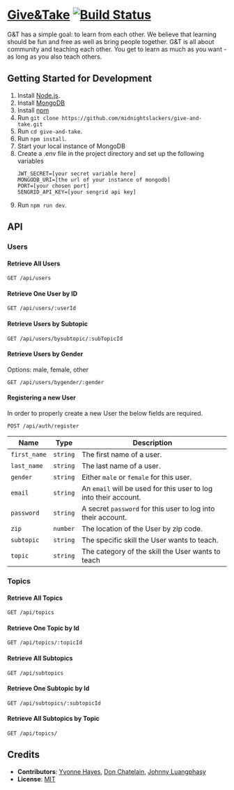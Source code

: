 # [Give&Take](http://give-and-take.herokuapp.com) [![Build Status](https://travis-ci.org/midnightslackers/give-and-take.svg?branch=master)](https://travis-ci.org/midnightslackers/give-and-take)

G&T has a simple goal: to learn from each other. We believe that learning should be fun and free as well as bring people together. G&T is all about community and teaching each other. You get to learn as much as you want - as long as you also teach others.

## Getting Started for Development

1. Install [Node.js](https://nodejs.org/en/).
2. Install [MongoDB](https://docs.mongodb.com/manual/installation/)
3. Install [npm](https://www.npmjs.com/)
4. Run `git clone https://github.com/midnightslackers/give-and-take.git`
5. Run `cd give-and-take`.
6. Run `npm install`.
7. Start your local instance of MongoDB
8. Create a .env file in the project directory and set up the following variables  
    ```
    JWT_SECRET=[your secret variable here]  
    MONGODB_URI=[the url of your instance of mongodb]  
    PORT=[your chosen port]  
    SENGRID_API_KEY=[your sengrid api key]
    ```
8. Run `npm run dev`.



## API

### Users

#### Retrieve All Users

```
GET /api/users
```

#### Retrieve One User by ID

```
GET /api/users/:userId
```

#### Retrieve Users by Subtopic

```
GET /api/users/bysubtopic/:subTopicId
```

#### Retrieve Users by Gender
Options: male, female, other
```
GET /api/users/bygender/:gender
```

#### Registering a new User
In order to properly create a new User the below fields are required.
```
POST /api/auth/register
```


| Name                | Type     | Description |
| ------------------- | -------- | ----------- |
| `first_name`        | `string` | The first name of a user. |
| `last_name`         | `string` | The last name of a user.  |
| `gender`            | `string` | Either `male` or `female` for this user. |
| `email`             | `string` | An `email` will be used for this user to log into their account. |
| `password`          | `string` | A secret `password` for this user to log into their account. |
| `zip`               | `number` | The location of the User by zip code. |
| `subtopic`          | `string` | The specific skill the User wants to teach. |
| `topic`             | `string` | The category of the skill the User wants to teach |


### Topics

#### Retrieve All Topics

```
GET /api/topics
```

#### Retrieve One Topic by Id

```
GET /api/topics/:topicId
```

#### Retrieve All Subtopics

```
GET /api/subtopics
```

#### Retrieve One Subtopic by Id

```
GET /api/subtopics/:subtopicId
```

#### Retrieve All Subtopics by Topic

```
GET /api/topics/
```

## Credits

- __Contributors__: [Yvonne Hayes](https://github.com/YvonneHayes), [Don Chatelain](https://github.com/DonChatelain), [Johnny Luangphasy](https://github.com/jluangphasy)
- __License__: [MIT](https://github.com/midnightslackers/give-and-take/blob/master/LICENSE)
